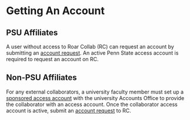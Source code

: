 
# Getting An Account

## PSU Affiliates

A user without access to Roar Collab (RC) can request an account by submitting an [account request](https://www.icds.psu.edu/computing-services/account-setup). An active Penn State access account is required to request an account on RC.


## Non-PSU Affiliates

For any external collaborators, a university faculty member must set up a [sponsored access account](https://security.psu.edu/services/penn-state-accts/sponsored) with the university Accounts Office to provide the collaborator with an access account. Once the collaborator access account is active, submit an [account request](https://www.icds.psu.edu/computing-services/account-setup) to RC.

